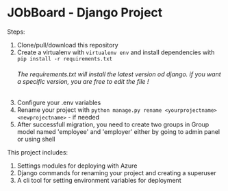 # JObBoard - Django Project



Steps:

1. Clone/pull/download this repository
2. Create a virtualenv with `virtualenv env` and install dependencies with `pip install -r requirements.txt`
    ###### The requirements.txt will install the latest version od django. if you want a specific version, you are free to edit the file !
3. Configure your .env variables
4. Rename your project with `python manage.py rename <yourprojectname> <newprojectname>` - if needed
5. After successfull migration, you need to create two groups in Group model named 'employee' and 'employer' either by going to admin panel or using shell

This project includes:

1. Settings modules for deploying with Azure
2. Django commands for renaming your project and creating a superuser
3. A cli tool for setting environment variables for deployment


